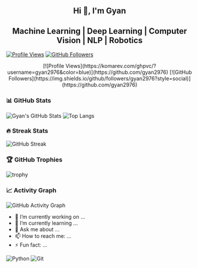 <div align="center">
  <h2> Hi 👋, I'm Gyan </h2>
</div>

<div align="center">
  <h2> Machine Learning | Deep Learning | Computer Vision | NLP | Robotics </h2>
</div>

[![Profile Views](https://komarev.com/ghpvc/?username=gyan2976&color=blue)](https://github.com/gyan2976)
[![GitHub Followers](https://img.shields.io/github/followers/gyan2976?style=social)](https://github.com/gyan2976)

<!-- Badges (centered) -->
<div align="center">
  [![Profile Views](https://komarev.com/ghpvc/?username=gyan2976&color=blue)](https://github.com/gyan2976)
  [![GitHub Followers](https://img.shields.io/github/followers/gyan2976?style=social)](https://github.com/gyan2976)
</div>

### 📊 GitHub Stats
![Gyan's GitHub Stats](https://github-readme-stats.vercel.app/api?username=gyan2976&show_icons=true&theme=radical)
![Top Langs](https://github-readme-stats.vercel.app/api/top-langs/?username=gyan2976&layout=compact&theme=radical)

### 🔥 Streak Stats
![GitHub Streak](https://github-readme-streak-stats.herokuapp.com/?user=gyan2976&theme=radical)

### 🏆 GitHub Trophies
![trophy](https://github-profile-trophy.vercel.app/?username=gyan2976&theme=onedark)

### 📈 Activity Graph
![GitHub Activity Graph](https://github-readme-activity-graph.vercel.app/graph?username=gyan2976&theme=github)

- 🔭 I’m currently working on ...
- 🌱 I’m currently learning ...
- 💬 Ask me about ...
- 📫 How to reach me: ...
- ⚡ Fun fact: ...

![Python](https://img.shields.io/badge/Python-3776AB?style=flat&logo=python&logoColor=white)
![Git](https://img.shields.io/badge/Git-F05032?style=flat&logo=git&logoColor=white)
